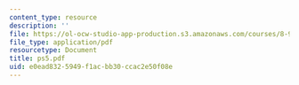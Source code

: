 ```yaml
---
content_type: resource
description: ''
file: https://ol-ocw-studio-app-production.s3.amazonaws.com/courses/8-942-cosmology-fall-2001/e0ead8325949f1acbb30ccac2e50f08e_ps5.pdf
file_type: application/pdf
resourcetype: Document
title: ps5.pdf
uid: e0ead832-5949-f1ac-bb30-ccac2e50f08e
---
```

